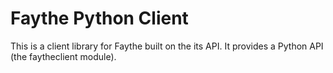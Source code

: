 # Faythe Python Client

This is a client library for Faythe built on the its API. It provides a Python API (the faytheclient module).